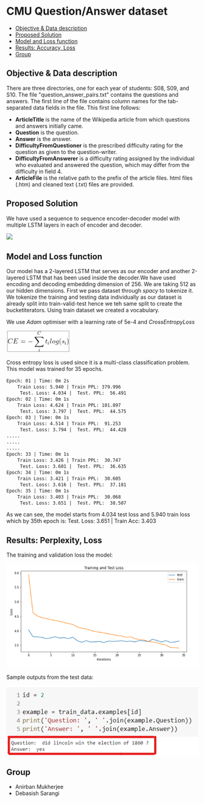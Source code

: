 # CMU Question/Answer dataset


- [Objective & Data description](#objective--data-description)
- [Proposed Solution](#proposed-solution)
- [Model and Loss function](#model-and-loss-function)
- [Results: Accuracy, Loss](#results-accuracy-loss)
- [Group](#group)

## Objective & Data description
There are three directories, one for each year of students: S08, S09, and S10. The file "question_answer_pairs.txt" contains the questions and answers. The first line of the file contains column names for the tab-separated data fields in the file. This first line follows:

- **ArticleTitle** is the name of the Wikipedia article from which questions and answers initially came.
- **Question** is the question.
- **Answer** is the answer.
- **DifficultyFromQuestioner** is the prescribed difficulty rating for the question as given to the question-writer. 
- **DifficultyFromAnswerer** is a difficulty rating assigned by the individual who evaluated and answered the question, 
which may differ from the difficulty in field 4.
- **ArticleFile** is the relative path to the prefix of the article files. html files (.htm) and cleaned 
text (.txt) files are provided.

## Proposed Solution
We have used a sequence to sequence encoder-decoder model with multiple LSTM layers in each of encoder and decoder.

![](LSTM_Network.png)

## Model and Loss function
 Our model has a 2-layered LSTM that serves as our encoder and another 2-layered LSTM that has been used inside the decoder.We have used encoding and decoding embedding dimension of 256. We are taking 512 as our hidden dimensions. 
First we pass dataset through _spacy_ to tokenize it. We tokenize the training and testing data individually as our dataset is already split into train-valid-test hence we teh same split to create the bucketiterators. Using train dataset we created a vocabulary.

We use _Adam_ optimiser with a learning rate of 5e-4 and _CrossEntropyLoss_ 

![](cross_entropy.png)

Cross entropy loss is used since  it is a multi-class classification problem.
This model was trained for 35 epochs. 
```
Epoch: 01 | Time: 0m 2s
	Train Loss: 5.940 | Train PPL: 379.996
	 Test. Loss: 4.034 |  Test. PPL:  56.491
Epoch: 02 | Time: 0m 1s
	Train Loss: 4.624 | Train PPL: 101.897
	 Test. Loss: 3.797 |  Test. PPL:  44.575
Epoch: 03 | Time: 0m 1s
	Train Loss: 4.514 | Train PPL:  91.253
	 Test. Loss: 3.794 |  Test. PPL:  44.428
.....	 
.....	 
.....
Epoch: 33 | Time: 0m 1s
	Train Loss: 3.426 | Train PPL:  30.747
	 Test. Loss: 3.601 |  Test. PPL:  36.635
Epoch: 34 | Time: 0m 1s
	Train Loss: 3.421 | Train PPL:  30.605
	 Test. Loss: 3.616 |  Test. PPL:  37.181
Epoch: 35 | Time: 0m 1s
	Train Loss: 3.403 | Train PPL:  30.068
	 Test. Loss: 3.651 |  Test. PPL:  38.507
```
As we can see, the model starts from 4.034 test loss and 5.940 train loss which by 35th epoch is:  Test. Loss: 3.651 |  Train Acc: 3.403


## Results: Perplexity, Loss


The training and validation loss the model:

![](train_test_label_loss.png)


Sample outputs from the test data:

![](sample_output.png)


## Group

- Anirban Mukherjee
- Debasish Sarangi










